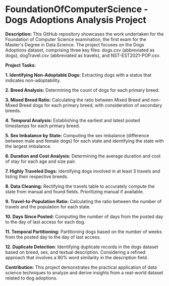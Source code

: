 # FoundationOfComputerScience - Dogs Adoptions Analysis Project


**Description:**
This GitHub repository showcases the work undertaken for the Foundation of Computer Science examination, the first exam for the Master's Degree in Data Science. The project focuses on the Dogs Adoptions dataset, comprising three key files: dogs.csv (abbreviated as dogs), dogTravel.csv (abbreviated as travels), and NST-EST2021-POP.csv.

**Project Tasks:**

**1. Identifying Non-Adoptable Dogs:** 
Extracting dogs with a status that indicates non-adoptability.

**2. Breed Analysis:**
Determining the count of dogs for each primary breed.

**3. Mixed Breed Ratio:**
Calculating the ratio between Mixed Breed and non-Mixed Breed dogs for each primary breed, with consideration of secondary breeds.

**4. Temporal Analysis:**
Establishing the earliest and latest posted timestamps for each primary breed.

**5. Sex Imbalance by State:**
Computing the sex imbalance (difference between male and female dogs) for each state and identifying the state with the largest imbalance.

**6. Duration and Cost Analysis:**
Determining the average duration and cost of stay for each age and size pair.

**7. Highly Traveled Dogs:**
Identifying dogs involved in at least 3 travels and listing their respective breeds.

**8. Data Cleaning:**
Rectifying the travels table to accurately compute the state from manual and found fields. Prioritizing manual if available.

**9. Travel-to-Population Ratio:**
Calculating the ratio between the number of travels and the population for each state.

**10. Days Since Posted:**
Computing the number of days from the posted day to the day of last access for each dog.

**11. Temporal Partitioning:**
Partitioning dogs based on the number of weeks from the posted day to the day of last access.

**12. Duplicate Detection**:
Identifying duplicate records in the dogs dataset based on breed, sex, and textual description. Considering a refined approach that involves a 90% word similarity in the description field.


**Contribution:**
This project  demonstrates the practical application of data science techniques to analyze and derive insights from a real-world dataset related to dog adoptions. 
